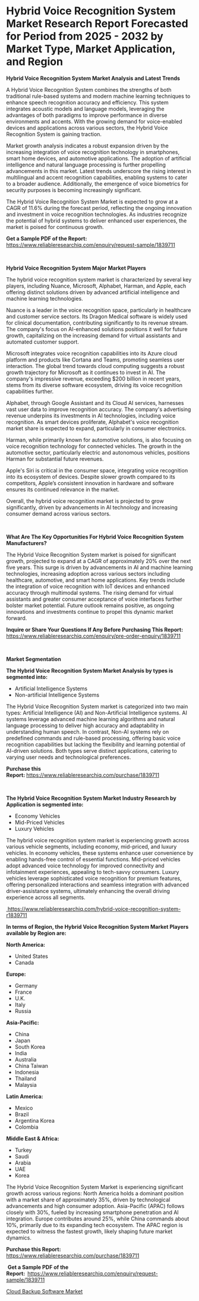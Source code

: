 <p><h1>Hybrid Voice Recognition System Market Research Report Forecasted for Period from 2025 -  2032 by Market Type, Market Application, and Region</h1></p><p><strong>Hybrid Voice Recognition System Market Analysis and Latest Trends</strong></p>
<p><p>A Hybrid Voice Recognition System combines the strengths of both traditional rule-based systems and modern machine learning techniques to enhance speech recognition accuracy and efficiency. This system integrates acoustic models and language models, leveraging the advantages of both paradigms to improve performance in diverse environments and accents. With the growing demand for voice-enabled devices and applications across various sectors, the Hybrid Voice Recognition System is gaining traction.</p><p>Market growth analysis indicates a robust expansion driven by the increasing integration of voice recognition technology in smartphones, smart home devices, and automotive applications. The adoption of artificial intelligence and natural language processing is further propelling advancements in this market. Latest trends underscore the rising interest in multilingual and accent recognition capabilities, enabling systems to cater to a broader audience. Additionally, the emergence of voice biometrics for security purposes is becoming increasingly significant.</p><p>The Hybrid Voice Recognition System Market is expected to grow at a CAGR of 11.6% during the forecast period, reflecting the ongoing innovation and investment in voice recognition technologies. As industries recognize the potential of hybrid systems to deliver enhanced user experiences, the market is poised for continuous growth.</p></p>
<p><strong>Get a Sample PDF of the Report:&nbsp;</strong> <a href="https://www.reliableresearchiq.com/enquiry/request-sample/1839711?utm_campaign=3066&utm_medium=2&utm_source=Github&utm_content=ia&utm_term=11032025&utm_id=hybrid-voice-recognition-system">https://www.reliableresearchiq.com/enquiry/request-sample/1839711</a></p>
<p>&nbsp;</p>
<p><strong>Hybrid Voice Recognition System Major Market Players</strong></p>
<p><p>The hybrid voice recognition system market is characterized by several key players, including Nuance, Microsoft, Alphabet, Harman, and Apple, each offering distinct solutions driven by advanced artificial intelligence and machine learning technologies.</p><p>Nuance is a leader in the voice recognition space, particularly in healthcare and customer service sectors. Its Dragon Medical software is widely used for clinical documentation, contributing significantly to its revenue stream. The company's focus on AI-enhanced solutions positions it well for future growth, capitalizing on the increasing demand for virtual assistants and automated customer support.</p><p>Microsoft integrates voice recognition capabilities into its Azure cloud platform and products like Cortana and Teams, promoting seamless user interaction. The global trend towards cloud computing suggests a robust growth trajectory for Microsoft as it continues to invest in AI. The company's impressive revenue, exceeding $200 billion in recent years, stems from its diverse software ecosystem, driving its voice recognition capabilities further.</p><p>Alphabet, through Google Assistant and its Cloud AI services, harnesses vast user data to improve recognition accuracy. The company's advertising revenue underpins its investments in AI technologies, including voice recognition. As smart devices proliferate, Alphabet's voice recognition market share is expected to expand, particularly in consumer electronics.</p><p>Harman, while primarily known for automotive solutions, is also focusing on voice recognition technology for connected vehicles. The growth in the automotive sector, particularly electric and autonomous vehicles, positions Harman for substantial future revenues.</p><p>Apple's Siri is critical in the consumer space, integrating voice recognition into its ecosystem of devices. Despite slower growth compared to its competitors, Apple’s consistent innovation in hardware and software ensures its continued relevance in the market.</p><p>Overall, the hybrid voice recognition market is projected to grow significantly, driven by advancements in AI technology and increasing consumer demand across various sectors.</p></p>
<p>&nbsp;</p>
<p><strong>What Are The Key Opportunities For Hybrid Voice Recognition System Manufacturers?</strong></p>
<p><p>The Hybrid Voice Recognition System market is poised for significant growth, projected to expand at a CAGR of approximately 20% over the next five years. This surge is driven by advancements in AI and machine learning technologies, increasing adoption across various sectors including healthcare, automotive, and smart home applications. Key trends include the integration of voice recognition with IoT devices and enhanced accuracy through multimodal systems. The rising demand for virtual assistants and greater consumer acceptance of voice interfaces further bolster market potential. Future outlook remains positive, as ongoing innovations and investments continue to propel this dynamic market forward.</p></p>
<p><strong>Inquire or Share Your Questions If Any Before Purchasing This Report:</strong> <a href="https://www.reliableresearchiq.com/enquiry/pre-order-enquiry/1839711?utm_campaign=3066&utm_medium=2&utm_source=Github&utm_content=ia&utm_term=11032025&utm_id=hybrid-voice-recognition-system">https://www.reliableresearchiq.com/enquiry/pre-order-enquiry/1839711</a></p>
<p>&nbsp;</p>
<p><strong>Market Segmentation</strong></p>
<p><strong>The Hybrid Voice Recognition System Market Analysis by types is segmented into:</strong></p>
<p><ul><li>Artificial Intelligence Systems</li><li>Non-artificial Intelligence Systems</li></ul></p>
<p><p>The Hybrid Voice Recognition System market is categorized into two main types: Artificial Intelligence (AI) and Non-Artificial Intelligence systems. AI systems leverage advanced machine learning algorithms and natural language processing to deliver high accuracy and adaptability in understanding human speech. In contrast, Non-AI systems rely on predefined commands and rule-based processing, offering basic voice recognition capabilities but lacking the flexibility and learning potential of AI-driven solutions. Both types serve distinct applications, catering to varying user needs and technological preferences.</p></p>
<p><strong>Purchase this Report:&nbsp;</strong><a href="https://www.reliableresearchiq.com/purchase/1839711?utm_campaign=3066&utm_medium=2&utm_source=Github&utm_content=ia&utm_term=11032025&utm_id=hybrid-voice-recognition-system">https://www.reliableresearchiq.com/purchase/1839711</a></p>
<p>&nbsp;</p>
<p><strong>The Hybrid Voice Recognition System Market Industry Research by Application is segmented into:</strong></p>
<p><ul><li>Economy Vehicles</li><li>Mid-Priced Vehicles</li><li>Luxury Vehicles</li></ul></p>
<p><p>The hybrid voice recognition system market is experiencing growth across various vehicle segments, including economy, mid-priced, and luxury vehicles. In economy vehicles, these systems enhance user convenience by enabling hands-free control of essential functions. Mid-priced vehicles adopt advanced voice technology for improved connectivity and infotainment experiences, appealing to tech-savvy consumers. Luxury vehicles leverage sophisticated voice recognition for premium features, offering personalized interactions and seamless integration with advanced driver-assistance systems, ultimately enhancing the overall driving experience across all segments.</p></p>
<p><a href="https://www.reliableresearchiq.com/hybrid-voice-recognition-system-r1839711?utm_campaign=3066&utm_medium=2&utm_source=Github&utm_content=ia&utm_term=11032025&utm_id=hybrid-voice-recognition-system">&nbsp;https://www.reliableresearchiq.com/hybrid-voice-recognition-system-r1839711</a></p>
<p><strong>In terms of Region, the Hybrid Voice Recognition System Market Players available by Region are:</strong></p>
<p>
    <p> <strong> North America: </strong>
        <ul>
            <li>United States</li>
            <li>Canada</li>
        </ul>
        </p> 
    <p> <strong> Europe: </strong>
        <ul>
            <li>Germany</li>
            <li>France</li>
            <li>U.K.</li>
            <li>Italy</li>
            <li>Russia</li>
        </ul>
        </p> 
    <p> <strong> Asia-Pacific: </strong>
        <ul>
            <li>China</li>
            <li>Japan</li>
            <li>South Korea</li>
            <li>India</li>
            <li>Australia</li>
            <li>China Taiwan</li>
            <li>Indonesia</li>
            <li>Thailand</li>
            <li>Malaysia</li>
        </ul>
        </p> 
    <p> <strong> Latin America: </strong>
        <ul>
            <li>Mexico</li>
            <li>Brazil</li>
            <li>Argentina Korea</li>
            <li>Colombia</li>
        </ul>
        </p> 
    <p> <strong> Middle East & Africa: </strong>
        <ul>
            <li>Turkey</li>
            <li>Saudi</li>
            <li>Arabia</li>
            <li>UAE</li>
            <li>Korea</li>
        </ul>
    </p>
    </p>
<p><p>The Hybrid Voice Recognition System Market is experiencing significant growth across various regions: North America holds a dominant position with a market share of approximately 35%, driven by technological advancements and high consumer adoption. Asia-Pacific (APAC) follows closely with 30%, fueled by increasing smartphone penetration and AI integration. Europe contributes around 25%, while China commands about 10%, primarily due to its expanding tech ecosystem. The APAC region is expected to witness the fastest growth, likely shaping future market dynamics.</p></p>
<p><strong>Purchase this Report: </strong><a href="https://www.reliableresearchiq.com/purchase/1839711?utm_campaign=3066&utm_medium=2&utm_source=Github&utm_content=ia&utm_term=11032025&utm_id=hybrid-voice-recognition-system">https://www.reliableresearchiq.com/purchase/1839711</a></p>
<p>&nbsp;<strong>Get a Sample PDF of the Report:&nbsp;&nbsp;</strong><a href="https://www.reliableresearchiq.com/enquiry/request-sample/1839711?utm_campaign=3066&utm_medium=2&utm_source=Github&utm_content=ia&utm_term=11032025&utm_id=hybrid-voice-recognition-system">https://www.reliableresearchiq.com/enquiry/request-sample/1839711</a></p>
<p><strong></strong></p>
<p><p><a href="https://github.com/jensanohishi/Market-Research-Report-List-1/blob/main/cloud-backup-software-market.md?utm_campaign=3066&utm_medium=2&utm_source=Github&utm_content=ia&utm_term=11032025&utm_id=hybrid-voice-recognition-system">Cloud Backup Software Market</a></p></p>